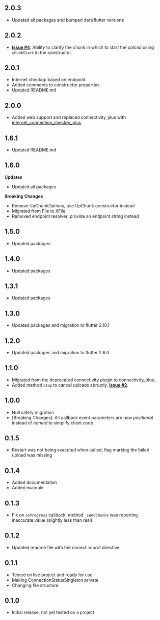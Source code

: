 ## 2.0.3

* Updated all packages and bumped dart/flutter versions

## 2.0.2

* [**Issue #4**](https://github.com/gabrielginter/flutter-upchunk/issues/4): Ability to clarify the chunk in which to start the upload using `chunkStart` in the constructor.

## 2.0.1

* Internet checkup based on endpoint
* Added comments to constructor properties
* Updated README.md

## 2.0.0

* Added web support and replaced connectivity_plus with [internet_connection_checker_plus](https://pub.dev/packages/internet_connection_checker_plus)

## 1.6.1

* Updated README.md

## 1.6.0

**Updates**

* Updated all packages


**Breaking Changes**

* Remove UpChunkOptions, use UpChunk constructor instead
* Migrated from File to XFile
* Removed endpoint resolver, provide an endpoint string instead

## 1.5.0

* Updated packages

## 1.4.0

* Updated packages

## 1.3.1

* Updated packages

## 1.3.0

* Updated packages and migration to flutter 2.10.1

## 1.2.0

* Updated packages and migration to flutter 2.8.0

## 1.1.0

* Migrated from the deprecated connectivity plugin to connectivity_plus.
* Added method `stop` to cancel uploads abruptly, [**Issue #2**](https://github.com/gabrielginter/flutter-upchunk/issues/2).

## 1.0.0

* Null safety migration
* [Breaking Changes]: All callback event parameters are now _positional_ instead of _named_ to simplify client code

## 0.1.5

* Restart was not being executed when called, flag marking the failed upload was missing

## 0.1.4

* Added documentation
* Added example

## 0.1.3

* Fix on `onProgress` callback, method `_sendChunks` was reporting inaccurate value (slightly less than real).

## 0.1.2

* Updated readme file with the correct import directive

## 0.1.1

* Tested on live project and ready for use
* Making ConnectionStatusSingleton private
* Changing file structure

## 0.1.0

* Initial release, not yet tested on a project
